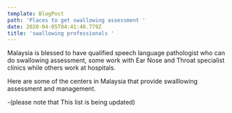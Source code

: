 ```yaml
---
template: BlogPost
path: 'Places to get swallowing assessment '
date: 2020-04-05T04:41:40.779Z
title: 'swallowing professionals '
---
```

Malaysia is blessed to have qualified speech language pathologist who can do swallowing assessment, some work with Ear Nose and Throat specialist clinics while others work at hospitals. 

Here are some of the centers in Malaysia that provide swalllowing assessment and management. 

 -(please note that This list is being updated)

